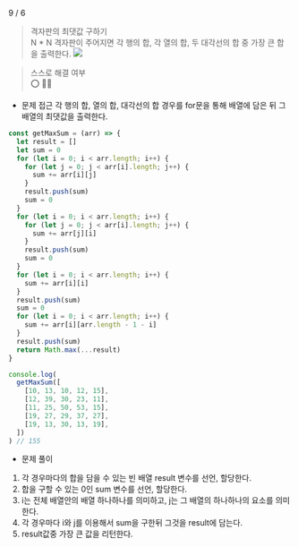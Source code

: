 9 / 6

> 격자판의 최댓값 구하기 <br/>
> N \* N 격자판이 주어지면 각 행의 합, 각 열의 합, 두 대각선의 합 중 가장 큰 합을 출력한다.
> ![](https://images.velog.io/images/_seeul/post/755d12ed-f7ce-43f6-8f66-73259c177200/%E1%84%89%E1%85%B3%E1%84%8F%E1%85%B3%E1%84%85%E1%85%B5%E1%86%AB%E1%84%89%E1%85%A3%E1%86%BA%202021-09-06%20%E1%84%8B%E1%85%A9%E1%84%92%E1%85%AE%204.32.13.png)

> 스스로 해결 여부 <br />
> ⭕️ 👏🏻

- 문제 접근
  각 행의 합, 열의 합, 대각선의 합 경우를 for문을 통해 배열에 담은 뒤 그 배열의 최댓값을 출력한다.

```javascript
const getMaxSum = (arr) => {
  let result = []
  let sum = 0
  for (let i = 0; i < arr.length; i++) {
    for (let j = 0; j < arr[i].length; j++) {
      sum += arr[i][j]
    }
    result.push(sum)
    sum = 0
  }
  for (let i = 0; i < arr.length; i++) {
    for (let j = 0; j < arr[i].length; j++) {
      sum += arr[j][i]
    }
    result.push(sum)
    sum = 0
  }
  for (let i = 0; i < arr.length; i++) {
    sum += arr[i][i]
  }
  result.push(sum)
  sum = 0
  for (let i = 0; i < arr.length; i++) {
    sum += arr[i][arr.length - 1 - i]
  }
  result.push(sum)
  return Math.max(...result)
}

console.log(
  getMaxSum([
    [10, 13, 10, 12, 15],
    [12, 39, 30, 23, 11],
    [11, 25, 50, 53, 15],
    [19, 27, 29, 37, 27],
    [19, 13, 30, 13, 19],
  ])
) // 155
```

- 문제 풀이

1. 각 경우마다의 합을 담을 수 있는 빈 배열 result 변수를 선언, 할당한다.
2. 합을 구할 수 있는 0인 sum 변수를 선언, 할당한다.
3. i는 전체 배열안의 배열 하나하나를 의미하고, j는 그 배열의 하나하나의 요소를 의미한다.
4. 각 경우마다 i와 j를 이용해서 sum을 구한뒤 그것을 result에 담는다.
5. result값중 가장 큰 값을 리턴한다.
